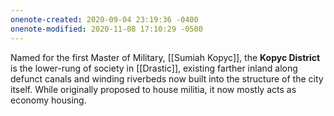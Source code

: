 ```yaml
---
onenote-created: 2020-09-04 23:19:36 -0400
onenote-modified: 2020-11-08 17:10:29 -0500
---
```


Named for the first Master of Military, [[Sumiah Kopyc]], the **Kopyc District** is the lower-rung of society in [[Drastic]], existing farther inland along defunct canals and winding riverbeds now built into the structure of the city itself. While originally proposed to house militia, it now mostly acts as economy housing.
